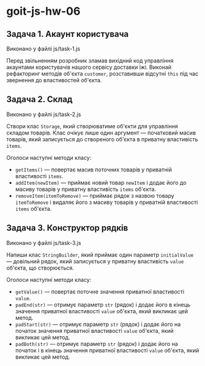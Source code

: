 # goit-js-hw-06

## Задача 1. Акаунт користувача

Виконано у файлі js/task-1.js

Перед звільненням розробник зламав вихідний код управління акаунтами користувачів нашого сервісу доставки їжі. Виконай рефакторинг методів об'єкта `customer`, розставивши відсутні `this` під час звернення до властивостей об'єкта.


## Задача 2. Склад

Виконано у файлі js/task-2.js

Створи клас `Storage`, який створюватиме об'єкти для управління складом товарів. Клас очікує лише один аргумент — початковий масив товарів, який записується до створеного об'єкта в приватну властивість `items`.

Оголоси наступні методи класу:
- `getItems()` — повертає масив поточних товарів у приватній властивості `items`.
- `addItem(newItem)` — приймає новий товар `newItem` і додає його до масиву товарів у приватну властивість `items` об'єкта.
- `removeItem(itemToRemove)` — приймає рядок з назвою товару `itemToRemove` і видаляє його з масиву товарів у приватній властивості `items` об'єкта.


## Задача 3. Конструктор рядків

Виконано у файлі js/task-3.js

Напиши клас `StringBuilder`, який приймає один параметр `initialValue` — довільний рядок, який записується у приватну властивість `value` об'єкта, що створюється.

Оголоси наступні методи класу:
- `getValue()` — повертає поточне значення приватної властивості `value`.
- `padEnd(str)` — отримує параметр `str` (рядок) і додає його в кінець значення приватної властивості `value` об'єкта, який викликає цей метод.
- `padStart(str)` — отримує параметр `str` (рядок) і додає його на початок значення приватної властивості `value` об'єкта, який викликає цей метод.
- `padBoth(str)` — отримує параметр `str` (рядок) і додає його на початок і в кінець значення приватної властивості `value` об'єкта, який викликає цей метод.


